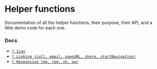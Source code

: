 # Helper functions

Documentation of all the helper functions, their purpose, their API, and a little demo code for each one.

### Docs

* [```💠 Icon```](https://github.com/CharlesMangwa/react-native-simple-kit/tree/react-navigation-graphql/src/helpers/icon)
* [```🔗 Linking (call, email, openURL, share, startNavigation)```](https://github.com/CharlesMangwa/react-native-simple-kit/tree/react-navigation-graphql/src/helpers/linking)
* [```📱 Responsive (mq, rem, vh, vw)```](https://github.com/CharlesMangwa/react-native-simple-kit/tree/react-navigation-graphql/src/helpers/responsive)
